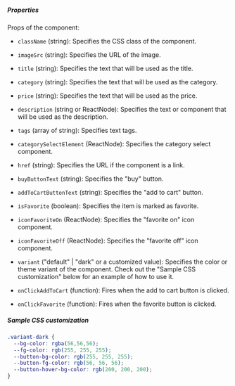 ##### Properties

Props of the component:

- `className` (string): Specifies the CSS class of the component.
- `imageSrc` (string): Specifies the URL of the image.
- `title` (string): Specifies the text that will be used as the title.
- `category` (string): Specifies the text that will be used as the category.
- `price` (string): Specifies the text that will be used as the price.
- `description` (string or ReactNode): Specifies the text or component that will be used as the description.
- `tags` (array of string): Specifies text tags.
- `categorySelectElement` (ReactNode): Specifies the category select component.
- `href` (string): Specifies the URL if the component is a link.

- `buyButtonText` (string): Specifies the "buy" button.
- `addToCartButtonText` (string): Specifies the "add to cart" button.
- `isFavorite` (boolean): Specifies the item is marked as favorite.
- `iconFavoriteOn` (ReactNode): Specifies the "favorite on" icon component.
- `iconFavoriteOff` (ReactNode): Specifies the "favorite off" icon component.
- `variant` ("default" | "dark" or a customized value): Specifies the color or theme variant of the component. Check out the "Sample CSS customization" below for an example of how to use it.
- `onClickAddToCart` (function): Fires when the add to cart button is clicked.
- `onClickFavorite` (function): Fires when the favorite button is clicked.

##### Sample CSS customization

```css
.variant-dark {
  --bg-color: rgba(56,56,56);
  --fg-color: rgb(255, 255, 255);
  --button-bg-color: rgb(255, 255, 255);
  --button-fg-color: rgb(56, 56, 56);
  --button-hover-bg-color: rgb(200, 200, 200);
}
```
